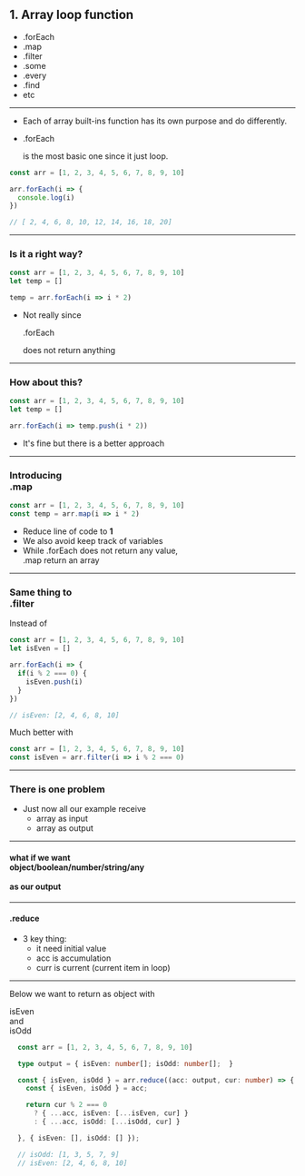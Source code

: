 ## 1. Array loop function

* .forEach <!-- .element: class="fragment" -->
* .map <!-- .element: class="fragment" -->
* .filter <!-- .element: class="fragment" -->
* .some <!-- .element: class="fragment" -->
* .every <!-- .element: class="fragment" -->
* .find <!-- .element: class="fragment" -->
* etc <!-- .element: class="fragment" -->

------

<ul>
<li class='fragment'> Each of array built-ins function has its own purpose and do differently. </li>
<li class='fragment'> <p class='tag'>.forEach</p> is the most basic one since it just loop. </li>
</ul>

<span class='fragment'>

```ts [1-2|3-5|7]
const arr = [1, 2, 3, 4, 5, 6, 7, 8, 9, 10]

arr.forEach(i => {
  console.log(i)
})

// [ 2, 4, 6, 8, 10, 12, 14, 16, 18, 20]
```
</span>

------

### Is it a right way?

<span class='fragment'>

```ts [1-2|4]
const arr = [1, 2, 3, 4, 5, 6, 7, 8, 9, 10]
let temp = []

temp = arr.forEach(i => i * 2)
```

</span>

<ul>
<li class='fragment'>Not really since <p class='tag'>.forEach</p> does not return anything</li>
</ul>

------

### How about this?

<span class='fragment'>

```ts [1-2|4]
const arr = [1, 2, 3, 4, 5, 6, 7, 8, 9, 10]
let temp = []

arr.forEach(i => temp.push(i * 2))
```
</span>

<ul>
<li class='fragment'>It's fine but there is a better approach</li>
</ul>

------

### Introducing <div class='tag fragment'>.map</div>

<span class='fragment'>

```ts [1|2]
const arr = [1, 2, 3, 4, 5, 6, 7, 8, 9, 10]
const temp = arr.map(i => i * 2)
```
</span>

<ul>
<li class='fragment'>Reduce line of code to <b>1</b></li>
<li class='fragment'>We also avoid keep track of variables</li>
<li class='fragment'>While <span class='tag'>.forEach</span> does not return any value, <br/><span class='tag'>.map</span> return an array</li>
</ul>

------

### Same thing to <div class="tag">.filter</div>

<p class='fragment'>Instead of</p>  

<span class='fragment'>

```ts [1-2|4,8|5-7|10]
const arr = [1, 2, 3, 4, 5, 6, 7, 8, 9, 10]
let isEven = []

arr.forEach(i => {
  if(i % 2 === 0) {
    isEven.push(i)
  }
})

// isEven: [2, 4, 6, 8, 10]
```
</span>

<p class='fragment'>Much better with</p>  

<span class='fragment'>

```ts [1|2]
const arr = [1, 2, 3, 4, 5, 6, 7, 8, 9, 10]
const isEven = arr.filter(i => i % 2 === 0)
```
</span>

------

### There is one problem

* Just now all our example receive  <!-- .element: class="fragment" -->
  * array as input <!-- .element: class="fragment" -->
  * array as output <!-- .element: class="fragment" -->

------

####  what if we want <br/><div class='tag-2 lowercase my-3'>object/boolean/number/string/any</div><br/> as our output 

------

#### <div class="tag">.reduce</div>

* 3 key thing:  <!-- .element: class="fragment" -->
  * it need initial value <!-- .element: class="fragment" -->
  * acc is accumulation <!-- .element: class="fragment" -->
  * curr is current (current item in loop) <!-- .element: class="fragment" -->

------

Below we want to return as object with <div class="tag-2">isEven</div> and <div class="tag-2">isOdd</div>

<span class='fragment'>

```ts [1|12|5|6|8-11|14,15]
  const arr = [1, 2, 3, 4, 5, 6, 7, 8, 9, 10]

  type output = { isEven: number[]; isOdd: number[];  }

  const { isEven, isOdd } = arr.reduce((acc: output, cur: number) => {
    const { isEven, isOdd } = acc;

    return cur % 2 === 0
      ? { ...acc, isEven: [...isEven, cur] }
      : { ...acc, isOdd: [...isOdd, cur] }

  }, { isEven: [], isOdd: [] });

  // isOdd: [1, 3, 5, 7, 9]
  // isEven: [2, 4, 6, 8, 10]
```
</span>
